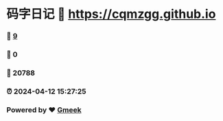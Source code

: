 # 码字日记 :link: https://cqmzgg.github.io 
### :page_facing_up: [9](https://cqmzgg.github.io/tag.html) 
### :speech_balloon: 0 
### :hibiscus: 20788 
### :alarm_clock: 2024-04-12 15:27:25 
### Powered by :heart: [Gmeek](https://github.com/Meekdai/Gmeek)
